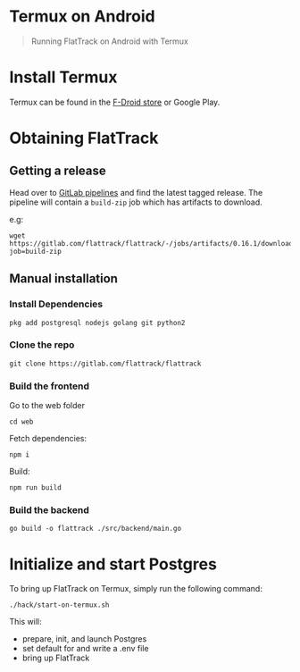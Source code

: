
# Termux on Android

> Running FlatTrack on Android with Termux


# Install Termux

Termux can be found in the [F-Droid store](https://f-droid.org/en/packages/com.termux/) or Google Play.


# Obtaining FlatTrack


## Getting a release

Head over to [GitLab pipelines](https://gitlab.com/flattrack/flattrack/-/pipelines) and find the latest tagged release.
The pipeline will contain a `build-zip` job which has artifacts to download.

e.g:

    wget https://gitlab.com/flattrack/flattrack/-/jobs/artifacts/0.16.1/download?job=build-zip


## Manual installation


### Install Dependencies

    pkg add postgresql nodejs golang git python2


### Clone the repo

    git clone https://gitlab.com/flattrack/flattrack


### Build the frontend

Go to the web folder

    cd web

Fetch dependencies:

    npm i

Build:

    npm run build


### Build the backend

    go build -o flattrack ./src/backend/main.go


# Initialize and start Postgres

To bring up FlatTrack on Termux, simply run the following command:

    ./hack/start-on-termux.sh

This will:

-   prepare, init, and launch Postgres
-   set default for and write a .env file
-   bring up FlatTrack


